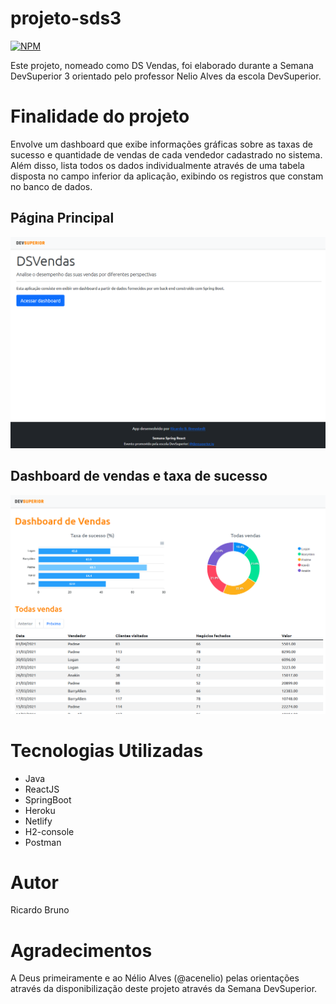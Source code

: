 # projeto-sds3
[![NPM](https://img.shields.io/npm/l/java)](https://github.com/RicardoBrunoB/projeto-sds3/blob/master/LICENSE)

Este projeto, nomeado como DS Vendas, foi elaborado durante a Semana DevSuperior 3 orientado pelo professor Nelio Alves da escola DevSuperior.

# Finalidade do projeto
Envolve um dashboard que exibe informações gráficas sobre as taxas de sucesso e quantidade de vendas de cada vendedor cadastrado no sistema. 
Além disso, lista todos os dados individualmente através de uma tabela disposta no campo inferior da aplicação, exibindo os registros que constam no banco de dados.

## Página Principal
![Início](https://github.com/RicardoBrunoB/assets/blob/master/DSVendas/print%201home.png)

## Dashboard de vendas e taxa de sucesso
![Visualização de vendedores](https://github.com/RicardoBrunoB/assets/blob/master/DSVendas/print%20dashboard.png)

# Tecnologias Utilizadas
- Java
- ReactJS 
- SpringBoot 
- Heroku 
- Netlify 
- H2-console
- Postman

# Autor
Ricardo Bruno

# Agradecimentos
A Deus primeiramente e ao Nélio Alves (@acenelio) pelas orientações através da disponibilização deste projeto através da Semana DevSuperior.
